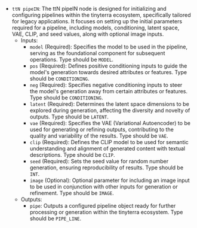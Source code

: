 - `ttN pipeIN`: The ttN pipeIN node is designed for initializing and configuring pipelines within the tinyterra ecosystem, specifically tailored for legacy applications. It focuses on setting up the initial parameters required for a pipeline, including models, conditioning, latent space, VAE, CLIP, and seed values, along with optional image inputs.
    - Inputs:
        - `model` (Required): Specifies the model to be used in the pipeline, serving as the foundational component for subsequent operations. Type should be `MODEL`.
        - `pos` (Required): Defines positive conditioning inputs to guide the model's generation towards desired attributes or features. Type should be `CONDITIONING`.
        - `neg` (Required): Specifies negative conditioning inputs to steer the model's generation away from certain attributes or features. Type should be `CONDITIONING`.
        - `latent` (Required): Determines the latent space dimensions to be explored during generation, affecting the diversity and novelty of outputs. Type should be `LATENT`.
        - `vae` (Required): Specifies the VAE (Variational Autoencoder) to be used for generating or refining outputs, contributing to the quality and variability of the results. Type should be `VAE`.
        - `clip` (Required): Defines the CLIP model to be used for semantic understanding and alignment of generated content with textual descriptions. Type should be `CLIP`.
        - `seed` (Required): Sets the seed value for random number generation, ensuring reproducibility of results. Type should be `INT`.
        - `image` (Optional): Optional parameter for including an image input to be used in conjunction with other inputs for generation or refinement. Type should be `IMAGE`.
    - Outputs:
        - `pipe`: Outputs a configured pipeline object ready for further processing or generation within the tinyterra ecosystem. Type should be `PIPE_LINE`.

